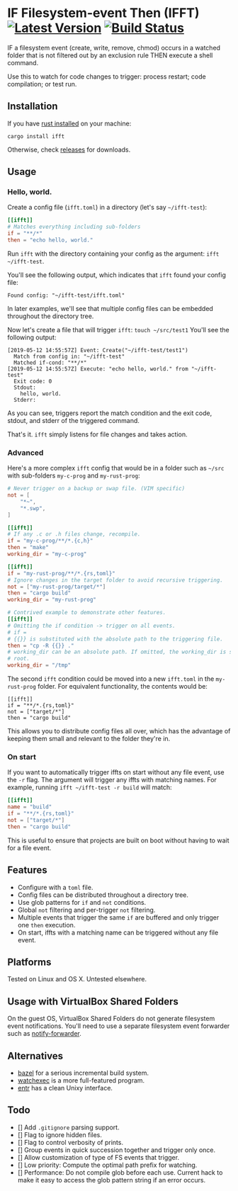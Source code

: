 # IF Filesystem-event Then (IFFT) [![Latest Version]][crates.io] [![Build Status]][travis]

[Build Status]: https://api.travis-ci.com/braincore/ifft.svg?branch=master
[travis]: https://travis-ci.com/braincore/ifft
[Latest Version]: https://img.shields.io/crates/v/ifft.svg
[crates.io]: https://crates.io/crates/ifft

IF a filesystem event (create, write, remove, chmod) occurs in a watched folder
that is not filtered out by an exclusion rule THEN execute a shell command.

Use this to watch for code changes to trigger: process restart; code
compilation; or test run.

## Installation

If you have [rust installed](https://www.rust-lang.org/tools/install) on your
machine:

```
cargo install ifft
```

Otherwise, check [releases](https://github.com/braincore/ifft/releases) for
downloads.

## Usage

### Hello, world.

Create a config file (`ifft.toml`) in a directory (let's say `~/ifft-test`):

```toml
[[ifft]]
# Matches everything including sub-folders
if = "**/*"
then = "echo hello, world."
```

Run `ifft` with the directory containing your config as the argument:
`ifft ~/ifft-test`.

You'll see the following output, which indicates that `ifft` found your config
file:

```
Found config: "~/ifft-test/ifft.toml"
```

In later examples, we'll see that multiple config files can be embedded
throughout the directory tree.

Now let's create a file that will trigger `ifft`: `touch ~/src/test1`
You'll see the following output:

```
[2019-05-12 14:55:57Z] Event: Create("~/ifft-test/test1")
  Match from config in: "~/ifft-test"
  Matched if-cond: "**/*"
[2019-05-12 14:55:57Z] Execute: "echo hello, world." from "~/ifft-test"
  Exit code: 0
  Stdout:
    hello, world.
  Stderr:
```

As you can see, triggers report the match condition and the exit code, stdout,
and stderr of the triggered command.

That's it. `ifft` simply listens for file changes and takes action.

### Advanced

Here's a more complex `ifft` config that would be in a folder such as `~/src`
with sub-folders `my-c-prog` and `my-rust-prog`:

```toml
# Never trigger on a backup or swap file. (VIM specific)
not = [
    "*~",
    "*.swp",
]

[[ifft]]
# If any .c or .h files change, recompile.
if = "my-c-prog/**/*.{c,h}"
then = "make"
working_dir = "my-c-prog"

[[ifft]]
if = "my-rust-prog/**/*.{rs,toml}"
# Ignore changes in the target folder to avoid recursive triggering.
not = ["my-rust-prog/target/*"]
then = "cargo build"
working_dir = "my-rust-prog"

# Contrived example to demonstrate other features.
[[ifft]]
# Omitting the if condition -> trigger on all events.
# if =
# {{}} is substituted with the absolute path to the triggering file.
then = "cp -R {{}} ."
# working_dir can be an absolute path. If omitted, the working_dir is set to
# root.
working_dir = "/tmp"
```

The second `ifft` condition could be moved into a new `ifft.toml` in the
`my-rust-prog` folder. For equivalent functionality, the contents would be:

```
[[ifft]]
if = "**/*.{rs,toml}"
not = ["target/*"]
then = "cargo build"
```

This allows you to distribute config files all over, which has the advantage
of keeping them small and relevant to the folder they're in.

### On start

If you want to automatically trigger iffts on start without any file event,
use the `-r` flag. The argument will trigger any iffts with matching names. For
example, running `ifft ~/ifft-test -r build` will match:

```toml
[[ifft]]
name = "build"
if = "**/*.{rs,toml}"
not = ["target/*"]
then = "cargo build"
```

This is useful to ensure that projects are built on boot without having to wait
for a file event.

## Features

* Configure with a `toml` file.
* Config files can be distributed throughout a directory tree.
* Use glob patterns for `if` and `not` conditions.
* Global `not` filtering and per-trigger `not` filtering.
* Multiple events that trigger the same `if` are buffered and only trigger one
  `then` execution.
* On start, iffts with a matching name can be triggered without any file event.

## Platforms

Tested on Linux and OS X. Untested elsewhere.

## Usage with VirtualBox Shared Folders

On the guest OS, VirtualBox Shared Folders do not generate filesystem event
notifications. You'll need to use a separate filesystem event forwarder such as
[notify-forwarder](https://github.com/mhallin/notify-forwarder).

## Alternatives

* [bazel](https://bazel.build/) for a serious incremental build system.
* [watchexec](https://github.com/watchexec/watchexec) is a more full-featured
  program.
* [entr](http://eradman.com/entrproject/) has a clean Unixy interface.

## Todo

* [] Add `.gitignore` parsing support.
* [] Flag to ignore hidden files.
* [] Flag to control verbosity of prints.
* [] Group events in quick succession together and trigger only once.
* [] Allow customization of type of FS events that trigger.
* [] Low priority: Compute the optimal path prefix for watching.
* [] Performance: Do not compile glob before each use. Current hack to make it
  easy to access the glob pattern string if an error occurs.
